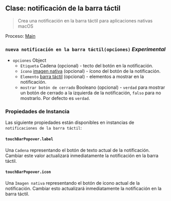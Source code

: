## Clase: notificación de la barra táctil

> Crea una notificación en la barra táctil para aplicaciones nativas macOS

Proceso: [Main](../tutorial/quick-start.md#main-process)

### `nueva notificación en la barra táctil(opciones)` *Experimental*

* `opciones` Object 
  * `Etiqueta` Cadena (opcional) - tecto del botón en la notificación.
  * `ícono` [imagen nativa](native-image.md) (opcional) - ícono del botón de la notificación.
  * `Elemento` [barra táctil](touch-bar.md) (opcional) - elementos a mostrar en la notificación.
  * `mostrar botón de cerrado` Booleano (opcional) - `verdad` para mostrar un botón de cerrado a la izquierda de la notificación, `falso` para no mostrarlo. Por defecto es `verdad`.

### Propiedades de Instancia

Las siguiente propiedades están disponibles en instancias de `notificaciones de la barra táctil`:

#### `touchBarPopover.label`

Una `Cadena` representando el botón de texto actual de la notificación. Cambiar este valor actualizará inmediatamente la notificación en la barra táctil.

#### `touchBarPopover.icon`

Una `Imagen nativa` representando el botón de icono actual de la notificación. Cambiar esto actualizará inmediatamente la notificación en la barra táctil.